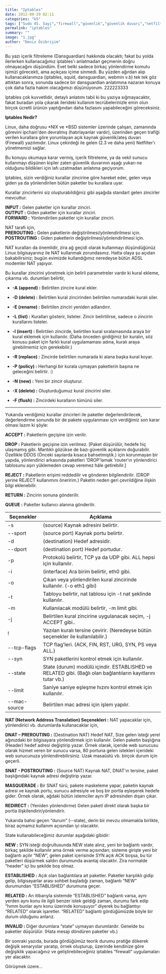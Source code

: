 ```yaml
---
title: "Iptables"
date: 2012-09-29 02:11
categories: "k5"
tags: ["Sudo 45. Sayı","firewall","güvenlik","güvenlik duvarı","netfilter","iptables","filtreleme","sunucu"]
permalink: "iptables"
summary: ""
image: "1.jpg"
author: "Deniz Özibrişim"
---
```


Bu yazı içerik filtreleme (Dansguardian) hakkında olacaktı; fakat bu yolda ilerlerken kullanacağımız iptables'ı anlatmadan geçmenin doğru olmayacağını düşündüm. Evet belki sadece birkaç yönlendirme komutu işimizi görecekti, ama açıkçası içime sinmedi. Bu yüzden ağırdan alıp kullanacaklarımıza (iptables, squid, dansguardian, webmin v.b) tek tek göz attıktan sonra, sonunda sadece bir dansguardian anlatımına nazaran konuya çok daha fazla hakim olacağımızı düşünüyorum. 222223333


Iptables çok kuvvetlidir, detaylı anlatımı tabii ki bu yazıya sığmayacaktır, fakat buradan yola çıkarak ilerideki kullanım tecrübelerinizle emin olun birçok ücretli ürünün yaptığından daha fazlasını yapabileceğini göreceksiniz.


**Iptables Nedir?**

Linux, daha doğrusu \*NIX ve \*BSD sistemler üzerinde çalışan, zamanında görevini ipchain'den devralmış (hatırlayanlar vardır), üzerinden geçen trafiği verilen kurallara göre yorumlayan açık kaynak güvenlik/ateş duvarı (Firewall) yazılımıdır. Linux çekirdeği ile gelen (2.3 ve daha yeni) Netfilter'ı yönetmemizi sağlar.

Bu konuyu okumaya karar vermiş, içerik filtreleme, ya da vekil sunucu kullanmayı düşünen kişiler zaten güvenlik duvarının aşağı yukarı ne olduğunu bildikleri için lafı uzatmadan anlatıma geçiyorum.

Iptables, sizin verdiğiniz kurallar zincirine göre hareket eder, gelen veya giden ya da yönlendirilen bütün paketler bu kurallara uyar.

Kurallar zincirlerini siz oluşturabildiğiniz gibi aşağıda standart gelen zincirler mevcuttur.

**INPUT :**    Gelen paketler için  kurallar zinciri.  
**OUTPUT :**   Giden paketler için kurallar zinciri.  
**FORWARD :**  Yönlendirilen paketler için kurallar zinciri.  

NAT tarafı için,  
**PREROUTING :**  Gelen paketlerin değiştirilmesi/yönlendirilmesi için.  
**POSTROUTING :** Giden paketlerin değiştirilmesi/yönlendirilmesi için.  

NAT kuralları da önemlidir, zira ağ geçidi olarak kullanmayı düşündüğünüz Linux bilgisayarınız ile NAT kullanmak zorundasınız. Hatta olaya şu açıdan bakabilirsiniz; bugün evimizde kullandığımız neredeyse bütün ADSL modemler NAT yapıyor.

Bu kurallar zincirini yönetmek için belirli parametreler vardır ki kural ekleme, çıkarma vb. durumları belirtir,

* **-A    (append) :**
Belirtilen zincire kural ekler.

* **-D    (delete) :**
Belirtilen kural zincirinden belirtilen numaradaki kuralı siler.

* **-E    (rename) :**
Belirtilen zinciri yeniden adlandırır.

* **-L    (list) :**
Kuralları gösterir, listeler. Zincir belirtilirse, sadece o zincirin kurallarını listeler.  

* **-l    (insert) :**
Belirtilen zincirde, belirtilen kural sıralamasında araya bir kural eklemek için kullanılır. (Daha önceden girdiğimiz bir kuralın, söz konusu paket için farklı kural uygulamaması adına, kuralı araya girebilmemiz için gerekebilir.)

* **-R    (replace) :**
Zincirde belirtilen numarada ki alana başka kural koyar.

* **-P    (policy) :**
Herhangi bir kurala uymayan paketlerin başına ne geleceğini belirtir. :)

* **-N    (new) :**
Yeni bir zincir oluşturur.

* **-X    (delete) :**
Oluşturduğumuz kural zincirini siler.

* **-F    (flush) :**
Zincirdeki kuralların tümünü siler.

---

Yukarıda verdiğimiz kurallar zincirleri ile paketler değerlendirilecek, değerlendirme sonunda bir de pakete uygulanması için verdiğimiz son karar olması lazım ki şöyle:

**ACCEPT :** Paketlerin geçişine izin verilir.

**DROP :** Paketlerin geçişine izin verilmez. [Paket düşürülür, hedefe hiç ulaşmamış gibi. Mantıklı gözükse de bazı güvenlik açıklarını doğurabilir. Özellikle DDOS (Önceki sayılarda kısaca bahsetmiştik.) için korunmayan bir yapıda, yönlendirici arkasında paketleri 'DROP'lamak 'router'ın yönlendirici tablosunu aşırı yüklemeden cevap veremez hâle getirebilir.]

**REJECT :** Paketlerin erişimi reddedilir ve gönderen bilgilendirilir. (DROP yerine REJECT kullanımını öneririm.) Paketin neden geri çevrildiğine ilişkin bilgi eklenebilir.

**RETURN :** Zincirin sonuna gönderilir.

**QUEUE :** Paketler kullanıcı alanına gönderilir.


| Seçenekler | Açıklama |
|------------|---------|
|-s     |(source) Kaynak adresini belirtir. |
|--sport      |      (source port) Kaynak portu belirtir. |
|-d     |(destination) Hedef adresidir. |
|--dport     |       (destination port) Hedef portudur. |
|-p     |Protokolü belirtir, TCP ya da UDP gibi. ALL hepsi için kullanılır. |
|-i     |(interface) Ara birim belirtir, eth0 gibi. |
|-o     |Çıkan veya yönlendirilen kural zincirinde kullanılır. (-o eth1 gibi) |
|-t     |Tabloyu belirtir, nat tablosu için -t nat şeklinde kullanılır.|
|-m     |Kullanılacak modülü belirtir, -m limit gibi.|
|-j     |Belirtilen kural zincirine uygulanacak seçim, -j ACCEPT gibi.. |
|!      |Yazılan kuralı tersine çevirir. (Neredeyse bütün seçenekler ile kullanılabilir.) |
|--tcp-flags    |TCP flag'leri. (ACK, FIN, RST, URG, SYN, PS veya ALL.) |
|--syn      |SYN paketlerini kontrol etmek için kullanılır. |
|--state        |State (durum) modülü içindir. ESTABLISHED ve RELATED gibi. (Bağlı olan bağlantıların kayıtlarını tutar vb.) |
|--limit        |Saniye saniye eşleşme hızını kontrol etmek için kullanılır. |
|--mac-source   |Belirtilen mac adresi için işlem yapılır. |

**NAT (Network Address Translation) Seçenekleri :** NAT yapacaklar için, yönlendirici vb. durumlarda kullanacaklar için,

**DNAT – PREROUTING :** (Destination NAT) Hedef NAT, Size gelen isteği yerel ağınızdaki bir bilgisayara yönlendirmek için kullanılır. Gelen paketin başlığına (Header) hedef adresi değiştirip yazar. Örnek olarak, içeride web sunucusu olarak hizmet veren bir sunucu varsa, 80 portuna gelen istekleri içerideki web sunucunuza yönlendirebilirsiniz. Uzak masaüstü vb. birçok durum için geçerli.

**SNAT  - POSTROUTING :** (Source NAT)  Kaynak NAT, DNAT'ın tersine, paket başlığındaki kaynak adresi değiştirip yazar.

**MASQUERADE :** Bir SNAT türü, pakete maskeleme yapar, paketin kaynak adresi ve kaynak portu, sunucu adresiyle ve boş bir portla eşleşerek hedefe gider. Örnek olarak, ağdaki bütün istemciler aynı IP adresinden dışarı çıkar.

**REDIRECT :** (Yeniden yönlendirme) Gelen paketi direkt olarak başka bir portla ilişkilendirir/yönlendirir.


Yukarıda bahsi geçen “durum” (--state), derin bir mevzu olmamakla birlikte, biraz açmamız kullanım açısından iyi olacaktır.

State kullanabileceğimiz durumlar aşağıdaki gibidir:

**NEW :** SYN isteği doğrultusunda NEW state alırız, yeni bir bağlantı vardır, birkaç şekilde kullanılır ama örnek verme açısından; sisteme girişte yeni bir bağlantı açılır “NEW”, gelen paket içerisinde SYN açık ACK boşsa, bu tür paketleri düşürmek saldırı durumunda avantaj olacaktır. Zira normalde “header” içi bu şekilde boş olmaz.

**ESTABLISHED :** Açık olan bağlantılara ait paketler. Paketler karşılıklı gidip gelip, bilgisayarlar arası sohbet başladığı zaman, bağlantı “NEW” durumundan “ESTABLISHED” durumuna geçer.

**RELATED :** An itibarıyla sistemde “ESTABLISHED” bağlantı varsa, aynı yerden aynı konu ile ilgili benzer istek geldiği zaman, durumu fark edip “hımm bunlar aynı konu üzerinde konuşuyor” diyerek bu bağlantıyı “RELATED” olarak işaretler. “RELATED” bağlantı gördüğümüzde böyle bir durum olduğunu anlarız.

**INVALID :** Diğer durumlara “state” uymayan durumlardır. Genelde bu paketler düşürülür. (Hata mesajı döndüren paketler vb.)


Bir sonraki yazıda, burada gördüğümüz teorik durumu pratiğe dökerek değişik senaryolar yaratıp, örnek oluşturup, üzerinde kendinize göre değişiklik yapacağınız ve geliştirebileceğiniz iptables “firewall” uygulamaları yer alacaktır.

Görüşmek üzere...
